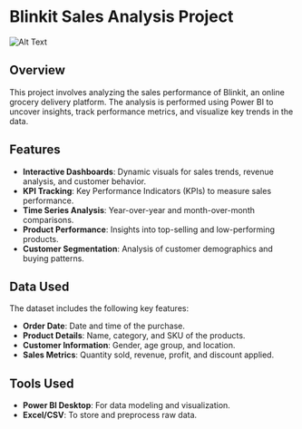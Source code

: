 # Blinkit Sales Analysis Project  
![Alt Text](https://www.google.com/url?sa=i&url=https%3A%2F%2Fmavenanalytics.io%2Fproject%2F17591&psig=AOvVaw1pyCTqeGyjtZwVLF_ZkgXv&ust=1739009316066000&source=images&cd=vfe&opi=89978449&ved=0CBQQjRxqFwoTCIjHvuGosYsDFQAAAAAdAAAAABAJ)


## Overview  
This project involves analyzing the sales performance of Blinkit, an online grocery delivery platform. The analysis is performed using Power BI to uncover insights, track performance metrics, and visualize key trends in the data.  

## Features  
- **Interactive Dashboards**: Dynamic visuals for sales trends, revenue analysis, and customer behavior.  
- **KPI Tracking**: Key Performance Indicators (KPIs) to measure sales performance.  
- **Time Series Analysis**: Year-over-year and month-over-month comparisons.  
- **Product Performance**: Insights into top-selling and low-performing products.  
- **Customer Segmentation**: Analysis of customer demographics and buying patterns.  

## Data Used  
The dataset includes the following key features:  
- **Order Date**: Date and time of the purchase.  
- **Product Details**: Name, category, and SKU of the products.  
- **Customer Information**: Gender, age group, and location.  
- **Sales Metrics**: Quantity sold, revenue, profit, and discount applied.  

## Tools Used  
- **Power BI Desktop**: For data modeling and visualization.  
- **Excel/CSV**: To store and preprocess raw data.  


